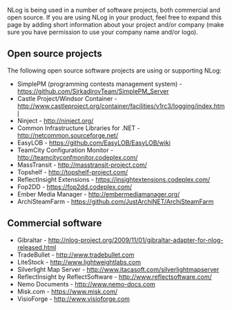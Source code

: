 NLog is being used in a number of software projects, both commercial and open source. If you are using NLog in your product, feel free to expand this page by adding short information about your project and/or company (make sure you have permission to use your company name and/or logo).

## Open source projects
The following open source software projects are using or supporting NLog:
* SimplePM (programming contests management system) - https://github.com/SirkadirovTeam/SimplePM_Server
* Castle Project/Windsor Container - http://www.castleproject.org/container/facilities/v1rc3/logging/index.html
* Ninject - http://ninject.org/
* Common Infrastructure Libraries for .NET - http://netcommon.sourceforge.net/
* EasyLOB - https://github.com/EasyLOB/EasyLOB/wiki
* TeamCity Configuration Monitor - http://teamcityconfmonitor.codeplex.com/
* MassTransit - http://masstransit-project.com/
* Topshelf - http://topshelf-project.com/
* ReflectInsight Extensions - https://insightextensions.codeplex.com/
* Fop2DD - https://fop2dd.codeplex.com/
* Ember Media Manager - http://embermediamanager.org/
* ArchiSteamFarm - https://github.com/JustArchiNET/ArchiSteamFarm

## Commercial software
* Gibraltar - http://nlog-project.org/2009/11/01/gibraltar-adapter-for-nlog-released.html
* TradeBullet - http://www.tradebullet.com
* LiteStock - http://www.lightweightlabs.com
* Silverlight Map Server - http://www.itacasoft.com/silverlightmapserver
* ReflectInsight by ReflectSoftware - http://www.reflectsoftware.com/ 
* Nemo Documents - http://www.nemo-docs.com
* Misk.com - https://www.misk.com/
* VisioForge - http://www.visioforge.com